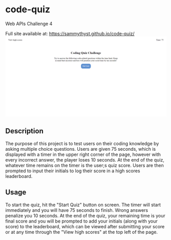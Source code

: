 # code-quiz
Web APIs Challenge 4

Full site available at: https://sammythyst.github.io/code-quiz/
![Screenshot of code quiz homepage](/Assets/project%20screenshot.png)


## Description
The purpose of this project is to test users on their coding knowledge by asking multiple choice questions. Users are given 75 seconds, which is displayed with a timer in the upper right corner of the page, however with every incorrect answer, the player loses 10 seconds. At the end of the quiz, whatever time remains on the timer is the user;s quiz score. Users are then prompted to input their initials to log their score in a high scores leaderboard.

## Usage
To start the quiz, hit the "Start Quiz" button on screen. The timer will start immediately and you will have 75 seconds to finish. Wrong answers penalize you 10 seconds. At the end of the quiz, your remaining time is your final score and you will be prompted to add your initials (along with your score) to the leaderboard, which can be viewed after submitting your score or at any time through the "View high scores" at the top left of the page.
